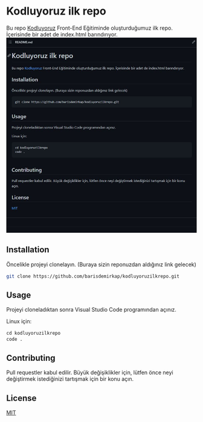 # Kodluyoruz ilk repo
Bu repo [Kodluyoruz](https://www.kodluyoruz.org/) Front-End Eğitiminde oluşturduğumuz ilk repo. İçerisinde bir adet de index.html barındırıyor. 
![ScreenShot](/ScreenShot.JPG)

## Installation
Öncelikle projeyi clonelayın. (Buraya sizin reponuzdan aldığınız link gelecek)

``` bash 
git clone https://github.com/barisdemirkap/kodluyoruzilkrepo.git 
```

## Usage 
Projeyi cloneladıktan sonra Visual Studio Code programından açınız.

Linux için:
```linux 
cd kodluyoruzilkrepo 
code .
```

## Contributing
Pull requestler kabul edilir. Büyük değişiklikler için, lütfen önce neyi değiştirmek istediğinizi tartışmak için bir konu açın.

## License
[MIT](https://choosealicense.com/licenses/mit/)

